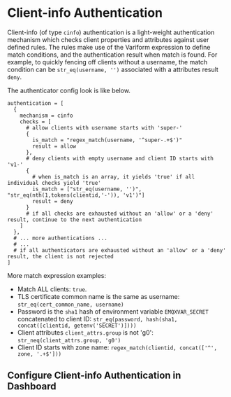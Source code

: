 # Client-info Authentication

Client-info (of type `cinfo`) authentication is a light-weight authentication mechanism which checks client properties and attributes against user defined rules.
The rules make use of the Variform expression to define match conditions, and the authentication result when match is found.
For example, to quickly fencing off clients without a username, the match condition can be `str_eq(username, '')` associated with a attributes result `deny`.

The authenticator config look is like below.

```
authentication = [
  {
    mechanism = cinfo
    checks = [
      # allow clients with username starts with 'super-'
      {
        is_match = "regex_match(username, '^super-.+$')"
        result = allow
      },
      # deny clients with empty username and client ID starts with 'v1-'
      {
        # when is_match is an array, it yields 'true' if all individual checks yield 'true'
        is_match = ["str_eq(username, '')", "str_eq(nth(1,tokens(clientid,'-')), 'v1')"]
        result = deny
      }
      # if all checks are exhausted without an 'allow' or a 'deny' result, continue to the next authentication
    ]
  },
  # ... more authentications ...
  # ...
  # if all authenticators are exhausted without an 'allow' or a 'deny' result, the client is not rejected
]
```

More match expression examples:

- Match ALL clients: `true`.
- TLS certificate common name is the same as username: `str_eq(cert_common_name, username)`
- Password is the `sha1` hash of environment variable `EMQXVAR_SECRET` concatenated to client ID: `str_eq(password, hash(sha1, concat([clientid, getenv('SECRET')])))`
- Client attributes `client_attrs.group` is not 'g0': `str_neq(client_attrs.group, 'g0')`
- Client ID starts with zone name: `regex_match(clientid, concat(['^', zone, '.+$']))`

## Configure Client-info Authentication in Dashboard

<!-- TODO --->


